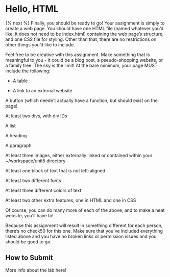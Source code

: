 # Hello, HTML

{% next %}
Finally, you should be ready to go! Your assignment is simply to create a web page. You should have one HTML file (named whatever you’d like, it does not need to be index.html) containing the web page’s structure, and one CSS file for styling. Other than that, there are no restrictions on other things you’d like to include.

Feel free to be creative with this assignment. Make something that is meaningful to you - it could be a blog post, a pseudo-shopping website, or a family tree. The sky is the limit! At the bare minimum, your page MUST include the following:

* A table

* A link to an external website

A button (which needn’t actually have a function, but should exist on the page)

At least two divs, with div IDs

A list

A heading

A paragraph

At least three images, either externally linked or contained within your ~/workspace/unit5 directory

At least one block of text that is not left-aligned

At least two different fonts

At least three different colors of text

At least two other extra features, one in HTML and one in CSS

Of course, you can do many more of each of the above; and to make a neat website, you’ll have to!

Because this assignment will result in something different for each person, there’s no check50 for this one. Make sure that you’ve included everything listed above and you have no broken links or permission issues and you should be good to go.

## How to Submit

More info about the lab here!

